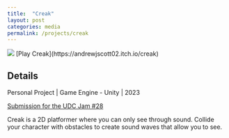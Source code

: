 ```yaml
---
title:  "Creak"
layout: post
categories: media
permalink: /projects/creak
---
```


<img src="https://img.itch.zone/aW1nLzE0MjUwMzMyLnBuZw==/315x250%23c/z7DwkN.png">
[Play Creak](https://andrewjscott02.itch.io/creak)

## Details

Personal Project | Game Engine - Unity | 2023

[Submission for the UDC Jam #28](https://itch.io/jam/udc-jam-28/rate/2407408)

<p>
  Creak is a 2D platformer where you can only see through sound. Collide your character with obstacles to create sound waves that allow you to see.
</p>
